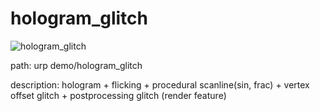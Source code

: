 # hologram_glitch
![hologram_glitch](https://github.com/user-attachments/assets/69580c15-3ddc-4946-b622-65742f43b45e)

path: urp demo/hologram_glitch

description: hologram + flicking + procedural scanline(sin, frac) + vertex offset glitch + postprocessing glitch (render feature)

